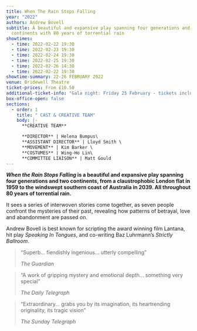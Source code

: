 ```yaml
---
title: When The Rain Stops Falling
year: "2022"
authors: Andrew Bovell
subtitle: A beautiful and expansive play spanning four generations and two
  continents with 80 years of torrential rain
showtimes:
  - time: 2022-02-22 19:30
  - time: 2022-02-23 19:30
  - time: 2022-02-24 19:30
  - time: 2022-02-25 19:30
  - time: 2022-02-26 14:30
  - time: 2022-02-22 19:30
showtime-summary: 22-26 FEBRUARY 2022
venue: Bridewell Theatre
ticket-prices: From £10.50
additional-ticket-info: "Gala night: Friday 25 February - tickets include a drink and programme"
box-office-open: false
sections:
  - order: 1
    title: " CAST & CREATIVE TEAM"
    body: |-
      **CREATIVE TEAM**

      **DIRECTOR** | Helena Bumpus\
      **ASSISTANT DIRECTOR** | Lloyd Smith \
      **MOVEMENT** | Kim Barker \
      **COSTUMES** | Wing-Ho Lin\
      **COMMITTEE LIAISON** | Matt Gould
---
```

***When the Rain Stops Falling* is a beautiful and expansive play spanning four generations and two continents, from a claustrophobic London flat in 1959 to the windswept southern coast of Australia in 2039. All throughout 80 years of torrential rain.** 

It sees a series of interwoven stories come together, as seven people confront the mysteries of their past, revealing how patterns of betrayal, love and abandonment are passed on.

Andrew Bovell is best known for scripting the award winning film Lantana, hit play *Speaking In Tongues*, and co-writing Baz Luhrmann’s *Strictly Ballroom*.

>“Superb... fiendishly ingenious... utterly compelling”
><footer><cite>The Guardian</cite></footer>

>“A work of gripping mystery and emotional depth... something very special”
><footer><cite>The Daily Telegraph</cite></footer>

>“Extraordinary... grabs you by its imagination, its heartrending originality, its tragic vision”
><footer><cite>The Sunday Telegraph</cite></footer>